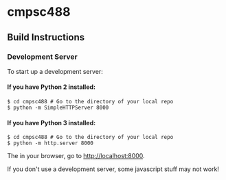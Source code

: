 # cmpsc488

## Build Instructions
### Development Server
To start up a development server:

#### If you have Python 2 installed:
```shell
$ cd cmpsc488 # Go to the directory of your local repo
$ python -m SimpleHTTPServer 8000
```
#### If you have Python 3 installed:
```shell
$ cd cmpsc488 # Go to the directory of your local repo
$ python -m http.server 8000
```

The in your browser, go to [http://localhost:8000](http://localhost:8000).

If you don't use a development server, some javascript stuff may not work!
